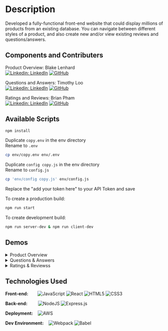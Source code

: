 # Description

Developed a fully-functional front-end website that could display millions of products from an existing database. You can navigate between different styles of a product, and also create new and/or view existing reviews and questions/answers.


## Components and Contributers
Product Overview: Blake Lenhard\
[![Linkedin: LinkedIn](https://img.shields.io/badge/linkedin-%230077B5.svg?style=for-the-badge&logo=linkedin&logoColor=white&link=https://www.linkedin.com/in/blake-lenhard/)](https://www.linkedin.com/in/blake-lenhard/)
[![GitHub](https://img.shields.io/badge/github-%23121011.svg?style=for-the-badge&logo=github&logoColor=white&link=https://github.com/Dieogenes)](https://github.com/Dieogenes)

Questions and Answers: Timothy Loo\
[![Linkedin: LinkedIn](https://img.shields.io/badge/linkedin-%230077B5.svg?style=for-the-badge&logo=linkedin&logoColor=white&link=https://www.linkedin.com/in/timothy-loo-a2492380/)](https://www.linkedin.com/in/timothy-loo-a2492380/)
[![GitHub](https://img.shields.io/badge/github-%23121011.svg?style=for-the-badge&logo=github&logoColor=white&link=https://github.com/TimothyLoo)](https://github.com/TimothyLoo)

Ratings and Reviews: Brian Pham\
[![Linkedin: LinkedIn](https://img.shields.io/badge/linkedin-%230077B5.svg?style=for-the-badge&logo=linkedin&logoColor=white&link=https://www.linkedin.com/in/lbrian-phaml/)](https://www.linkedin.com/in/lbrian-phaml/)
[![GitHub](https://img.shields.io/badge/github-%23121011.svg?style=for-the-badge&logo=github&logoColor=white&link=https://github.com/brianpham97)](https://github.com/brianpham97)



## Available Scripts
```sh
npm install
```

Duplicate `copy.env` in the env directory\
Rename to `.env`
```sh
cp env/copy.env env/.env
```


Duplicate `config copy.js` in the env directory\
Rename to `config.js`
```sh
cp 'env/config copy.js' env/config.js
```
Replace the "add your token here" to your API Token and save


To create a production build:

```sh
npm run start
```


To create development build:

```sh
npm run server-dev & npm run client-dev
```

## Demos
<details><summary>Product Overview</summary>
  
![ProductOverview-Demo](https://github.com/freshprincefecflamongos2/Front-End-Capstone-FEC/blob/master/ProductOverviewDemo.gif?raw=true)
  
</details>

<details><summary>Questions & Answers</summary>
  
![QA-Demo](https://github.com/freshprincefecflamongos2/Front-End-Capstone-FEC/blob/master/TJQAgif.gif?raw=true)
  
</details>

<details><summary>Ratings & Reviewss</summary>
  
![R&R-Demo](https://github.com/freshprincefecflamongos2/Front-End-Capstone-FEC/blob/master/BrianRRgif.gif?raw=true)
  
</details>



## Technologies Used

**Front-end:** &emsp;&nbsp;&nbsp;
  ![JavaScript](https://img.shields.io/badge/javascript-%23323330.svg?style=for-the-badge&logo=javascript&logoColor=%23F7DF1E)
  ![React](https://img.shields.io/badge/react-%2320232a.svg?style=for-the-badge&logo=react&logoColor=%2361DAFB)
  ![HTML5](https://img.shields.io/badge/html5-%23E34F26.svg?style=for-the-badge&logo=html5&logoColor=white)
  ![CSS3](https://img.shields.io/badge/css3-%231572B6.svg?style=for-the-badge&logo=css3&logoColor=white)

**Back-end:** &emsp;&nbsp; &nbsp;
  ![NodeJS](https://img.shields.io/badge/node.js-6DA55F?style=for-the-badge&logo=node.js&logoColor=white)
  ![Express.js](https://img.shields.io/badge/express.js-%23404d59.svg?style=for-the-badge&logo=express&logoColor=%2361DAFB)

**Deployment:** &nbsp;&nbsp;
  ![AWS](https://img.shields.io/badge/AWS-%23FF9900.svg?style=for-the-badge&logo=amazon-aws&logoColor=white)
  
**Dev Environment:** &nbsp;&nbsp;
  ![Webpack](https://img.shields.io/badge/webpack-%238DD6F9.svg?style=for-the-badge&logo=webpack&logoColor=black)
  ![Babel](https://img.shields.io/badge/Babel-F9DC3e?style=for-the-badge&logo=babel&logoColor=black)
